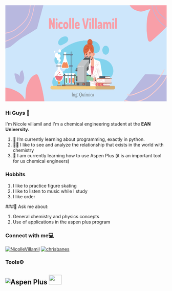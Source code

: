 <img src="https://github.com/NicolleVillamil/NicolleVillamil/blob/main/yo%20mejor.png" width="3000" height="300">

### Hi Guys 👋
I'm Nicole villamil and I'm a chemical engineering student at the **EAN University.**

1. 🌱 I’m currently learning about programming, exactly in python.
2. 👩‍🔬 I like to see and analyze the relationship that exists in the world with chemistry
3. 👩‍ I am currently learning how to use Aspen Plus (it is an important tool for us chemical engineers)

### Hobbits
1. I like to practice figure skating
2. I like to listen to music while I study
3. I like order

###💬 Ask me about:
1. General chemistry and physics concepts
2. Use of applications in the aspen plus program

### Connect with me💻
<p align="left">
<a href="https://instagram.com/nicollevillamil_?igshid=YmMyMTA2M2Y="><img align="center" src="https://cdn-icons-png.flaticon.com/512/174/174855.png" alt="NicolleVillamil" height="30" width="30" /></a>
<a href="http://www.linkedin.com/in/nicolle-villamil" target="_blank"><img align="center" src="https://cdn.jsdelivr.net/npm/simple-icons@3.0.1/icons/linkedin.svg" alt="chrisbanes" height="30" width="30" /></a>

### Tools⚙️
<h2 align=>
<b> <img src="https://images.squarespace-cdn.com/content/v1/5d52f0d708034a000126d1dd/1566323993201-S8CFIV3EGFYE7GSVZGZV/Aspen+Plus_Logo.png?format=1000w" alt="Aspen Plus" width="100" height="40"/> <img src="https://upload.wikimedia.org/wikipedia/commons/2/21/Matlab_Logo.png" width="40" height="30"/> 

<!--
**NicolleVillamil/NicolleVillamil** is a ✨ _special_ ✨ repository because its `README.md` (this file) appears on your GitHub profile.
